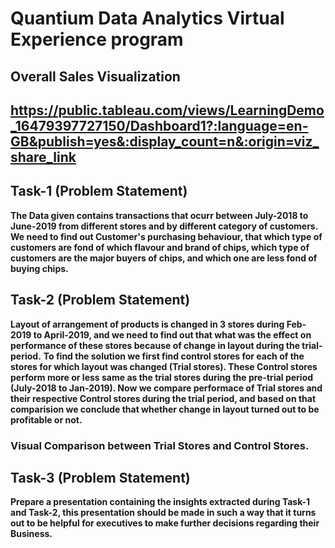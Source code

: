 # Quantium Data Analytics Virtual Experience program

## Overall Sales Visualization
## https://public.tableau.com/views/LearningDemo_16479397727150/Dashboard1?:language=en-GB&publish=yes&:display_count=n&:origin=viz_share_link

## Task-1 (Problem Statement)
**The Data given contains transactions that ocurr between July-2018 to June-2019 from different stores and by different category of customers.**
**We need to find out Customer's purchasing behaviour, that which type of customers are fond of which flavour and brand of chips, which type of customers are the major buyers
of chips, and which one are less fond of buying chips.**

## Task-2 (Problem Statement)
**Layout of arrangement of products is changed in 3 stores during Feb-2019 to April-2019, and we need to find out that what was the effect on performance of these stores because 
of change in layout during the trial-period.**
**To find the solution we first find control stores for each of the stores for which layout was changed (Trial stores). These Control stores perform more or less same as the
trial stores during the pre-trial period (July-2018 to Jan-2019). Now we compare performace of Trial stores and their respective Control stores during the trial period, and based 
on that comparision we conclude that whether change in layout turned out to be profitable or not.**
### Visual Comparison between Trial Stores and Control Stores.


## Task-3 (Problem Statement)
**Prepare a presentation containing the insights extracted during Task-1 and Task-2, this presentation should be made in such a way that it turns out to be helpful for
executives to make further decisions regarding their Business.**

